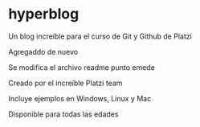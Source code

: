 # hyperblog
Un blog increíble para el curso de Git y Github de Platzi

Agregaddo de nuevo

Se modifica el archivo readme punto emede

Creado por el increíble Platzi team


Incluye ejemplos en Windows, Linux y Mac

Disponible para todas las edades
